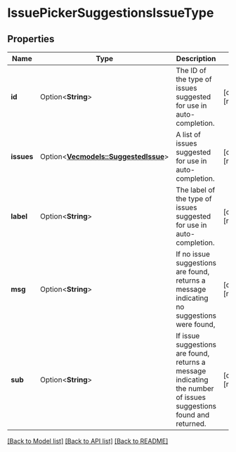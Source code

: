 # IssuePickerSuggestionsIssueType

## Properties

Name | Type | Description | Notes
------------ | ------------- | ------------- | -------------
**id** | Option<**String**> | The ID of the type of issues suggested for use in auto-completion. | [optional][readonly]
**issues** | Option<[**Vec<models::SuggestedIssue>**](SuggestedIssue.md)> | A list of issues suggested for use in auto-completion. | [optional][readonly]
**label** | Option<**String**> | The label of the type of issues suggested for use in auto-completion. | [optional][readonly]
**msg** | Option<**String**> | If no issue suggestions are found, returns a message indicating no suggestions were found, | [optional][readonly]
**sub** | Option<**String**> | If issue suggestions are found, returns a message indicating the number of issues suggestions found and returned. | [optional][readonly]

[[Back to Model list]](../README.md#documentation-for-models) [[Back to API list]](../README.md#documentation-for-api-endpoints) [[Back to README]](../README.md)


